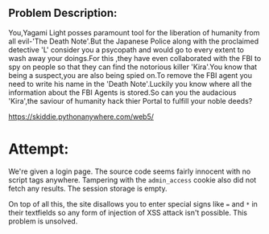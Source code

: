 ## Problem Description:

You,Yagami Light posses paramount tool for the liberation of humanity from all evil-'The Death Note'.But the Japanese Police along with the proclaimed detective 'L' consider you a psycopath and would go to every extent to wash away your doings.For this ,they have even collaborated with the FBI to spy on people so that they can find the notorious killer 'Kira'.You know that being a suspect,you are also being spied on.To remove the FBI agent you need to write his name in the 'Death Note'.Luckily you know where all the information about the FBI Agents is stored.So can you the audacious 'Kira',the saviour of humanity hack thier Portal to fulfill your noble deeds?

https://skiddie.pythonanywhere.com/web5/

# Attempt:

We're given a login page.
The source code seems fairly innocent with no script tags anywhere. Tampering with the `admin_access` cookie also did not fetch any results. The session storage is empty.

On top of all this, the site disallows you to enter special signs like `=`  and `*` in their textfields so any form of injection of XSS attack isn't possible.
This problem is unsolved.